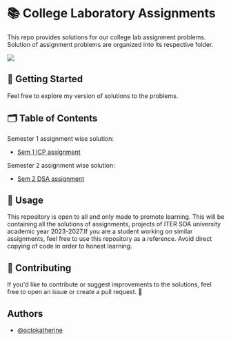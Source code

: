 
# 📚 College Laboratory Assignments

This repo provides solutions for our college lab assignment problems. Solution of assignment problems are organized into its respective folder.

[![](https://visitcount.itsvg.in/api?id=Bhuvilol&label=Profile%20Views&color=1&icon=1&pretty=true)](https://visitcount.itsvg.in)


## 🚀 Getting Started
Feel free to explore my version of solutions to the problems.
## 🗂️ Table of Contents
Semester 1 assignment wise solution:
 - [Sem 1 ICP assignment](https://github.com/Bhuvilol/College_Assignments/tree/main/Sem1)

Semester 2 assignment wise solution:
 - [Sem 2 DSA assignment](https://github.com/Bhuvilol/College_Assignments/tree/main/Sem2)
 

## 📝 Usage

This repository is open to all and only made to promote learning. This will be containing all the solutions of assignments, projects of ITER SOA university academic year 2023-2027.If you are a student working on similar assignments, feel free to use this repository as a reference. Avoid direct copying of code in order to honest learning. 
## 🤝 Contributing
If you'd like to contribute or suggest improvements to the solutions, feel free to open an issue or create a pull request. 🌟



## Authors

- [@octokatherine](https://www.github.com/octokatherine)

